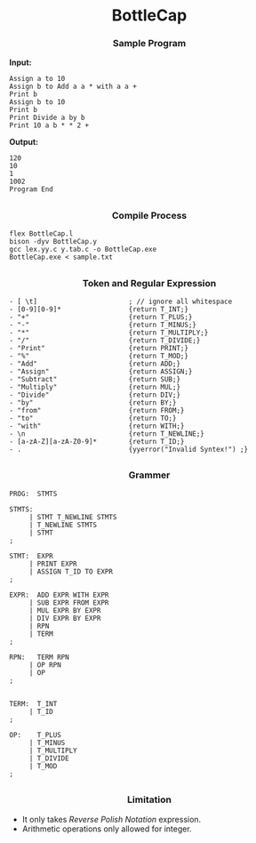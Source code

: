 
<h1 align = "center">BottleCap</h1>

<h3 align = "center">Sample Program</h3>

<b>Input:</b>

```
Assign a to 10
Assign b to Add a a * with a a +
Print b
Assign b to 10
Print b
Print Divide a by b
Print 10 a b * * 2 +
```

<b>Output:</b>
```
120
10
1
1002
Program End
```

## <h3 align = "center">Compile Process</h3>

```
flex BottleCap.l
bison -dyv BottleCap.y
gcc lex.yy.c y.tab.c -o BottleCap.exe
BottleCap.exe < sample.txt
```

## <h3 align = "center">Token and Regular Expression</h3>

~~~
- [ \t]                       ; // ignore all whitespace
- [0-9][0-9]*                 {return T_INT;}
- "+"                         {return T_PLUS;}
- "-"                         {return T_MINUS;}
- "*"                         {return T_MULTIPLY;}
- "/"                         {return T_DIVIDE;}
- "Print"                     {return PRINT;}
- "%"                         {return T_MOD;}
- "Add"                       {return ADD;}
- "Assign"                    {return ASSIGN;}
- "Subtract"                  {return SUB;}
- "Multiply"                  {return MUL;}
- "Divide"                    {return DIV;}
- "by"                        {return BY;}
- "from"                      {return FROM;}
- "to"                        {return TO;}
- "with"                      {return WITH;}
- \n                          {return T_NEWLINE;}
- [a-zA-Z][a-zA-Z0-9]*        {return T_ID;}
- .                           {yyerror("Invalid Syntex!") ;}
~~~

## <h3 align = "center">Grammer</h3>

~~~
PROG:  STMTS	

STMTS:					   
     | STMT T_NEWLINE STMTS 
     | T_NEWLINE STMTS
     | STMT 					
;

STMT:  EXPR
     | PRINT EXPR			 
     | ASSIGN T_ID TO EXPR 	 
;

EXPR:  ADD EXPR WITH EXPR 	 
     | SUB EXPR FROM EXPR 	 
     | MUL EXPR BY EXPR 		 
     | DIV EXPR BY EXPR 		 	
     | RPN					 
     | TERM 					 
;

RPN:   TERM RPN				 
     | OP RPN				 
     | OP					 
;
 

TERM:  T_INT					 
     | T_ID 					 
;

OP:    T_PLUS				 
     | T_MINUS				 
     | T_MULTIPLY			 
     | T_DIVIDE				 
     | T_MOD					 
;

~~~


## <h3 align = "center">Limitation </h3>

- It only takes <i>Reverse Polish Notation</i>  expression.
- Arithmetic operations only allowed for integer.

